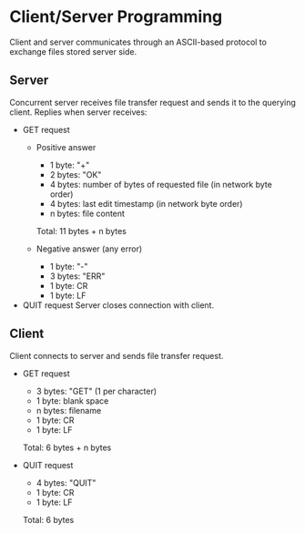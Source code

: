 # Client/Server Programming

Client and server communicates through an ASCII-based protocol to exchange files stored server side.

## Server

Concurrent server receives file transfer request and sends it to the querying client. Replies when server receives:
*	GET request
	* Positive answer
		* 1 byte: "+"
		* 2 bytes: "OK"
		* 4 bytes: number of bytes of requested file (in network byte order)
		* 4 bytes: last edit timestamp (in network byte order)
		* n bytes: file content
	
		Total: 11 bytes + n bytes
	* Negative answer (any error)
		* 1 byte: "-"
		* 3 bytes: "ERR"
		* 1 byte: CR
		* 1 byte: LF
* QUIT request
	Server closes connection with client.

## Client
Client connects to server and sends file transfer request.
*	GET request
	* 3 bytes: "GET" (1 per character)
	* 1 byte: blank space
	* n bytes: filename
	* 1 byte: CR
	* 1 byte: LF
	
	Total: 6 bytes + n bytes

* QUIT request
	* 4 bytes: "QUIT"
	* 1 byte: CR
	* 1 byte: LF
	
	Total: 6 bytes
